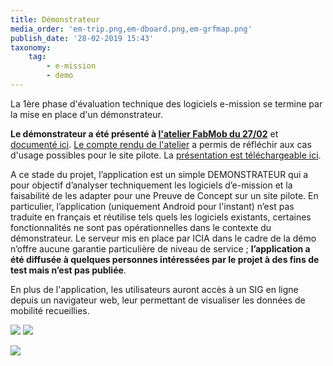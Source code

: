 ```yaml
---
title: Démonstrateur
media_order: 'em-trip.png,em-dboard.png,em-grfmap.png'
publish_date: '28-02-2019 15:43'
taxonomy:
    tag:
        - e-mission
        - demo
---
```


La 1ère phase d'évaluation technique des logiciels e-mission se termine par la mise en place d'un démonstrateur.

**Le démonstrateur a été présenté à [l'atelier FabMob du 27/02](http://wiki.lafabriquedesmobilites.fr/wiki/Atelier_des_communs_13)** et [documenté ici](https://docs.google.com/document/d/1N40vwSMCxGoRNHz4VqMM639odDcun3wBKkIaWEG69qM/).
[Le compte rendu de l'atelier](https://pad.fabmob.io/s/HysilAm8N#Challenge-Traceur---D%C3%A9monstration) a permis de réfléchir aux cas d'usage possibles pour le site pilote.
La [présentation est téléchargeable ici](https://drive.google.com/file/d/1Mc-ED4j4rVpGSt4im24Go53miAa4Pi3O/view?usp=sharing).

A ce stade du projet, l’application est un simple DEMONSTRATEUR qui a pour objectif d’analyser techniquement les logiciels d’e-mission et la faisabilité de les adapter pour une Preuve de Concept sur un site pilote.
En particulier, l’application (uniquement Android pour l'instant) n’est pas traduite en français et réutilise tels quels les logiciels existants, certaines fonctionnalités ne sont pas opérationnelles dans le contexte du démonstrateur.
Le serveur mis en place par ICIA dans le cadre de la démo n’offre aucune garantie particulière de niveau de service ; **l’application a été diffusée à quelques personnes intéressées par le projet à des fins de test mais n’est pas publiée**.

En plus de l'application, les utilisateurs auront accès à un SIG en ligne depuis un navigateur web, leur permettant de visualiser les données de mobilité recueillies.

![](em-trip.png?cropResize=400,600) ![](em-dboard.png?cropResize=400,600)


![](em-grfmap.png?cropResize=600,450)
